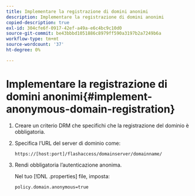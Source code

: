 ```yaml
---
title: Implementare la registrazione di domini anonimi
description: Implementare la registrazione di domini anonimi
copied-description: true
exl-id: 304cfe6f-0917-42ef-a49a-e6c4bc9c10d0
source-git-commit: be43bbbd1051886c8979ff590a3197b2a7249b6a
workflow-type: tm+mt
source-wordcount: '37'
ht-degree: 0%

---
```


# Implementare la registrazione di domini anonimi{#implement-anonymous-domain-registration}

1. Creare un criterio DRM che specifichi che la registrazione del dominio è obbligatoria.
1. Specifica l’URL del server di dominio come:

   ```
   https://[host:port]/flashaccess/domainserver/domainname/
   ```

1. Rendi obbligatoria l’autenticazione anonima.

   Nel tuo [!DNL .properties] file, imposta:

   ```
   policy.domain.anonymous=true 
   ```
